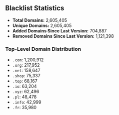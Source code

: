 ## Blacklist Statistics

- **Total Domains:** 2,605,405
- **Unique Domains:** 2,605,405
- **Added Domains Since Last Version:** 704,887
- **Removed Domains Since Last Version:** 1,121,398

### Top-Level Domain Distribution

-  `.com`: 1,200,912
-  `.org`: 217,952
-  `.net`: 158,647
-  `.shop`: 75,337
-  `.top`: 68,167
-  `.io`: 63,204
-  `.xyz`: 62,496
-  `.pl`: 48,478
-  `.info`: 42,999
-  `.fr`: 35,980
